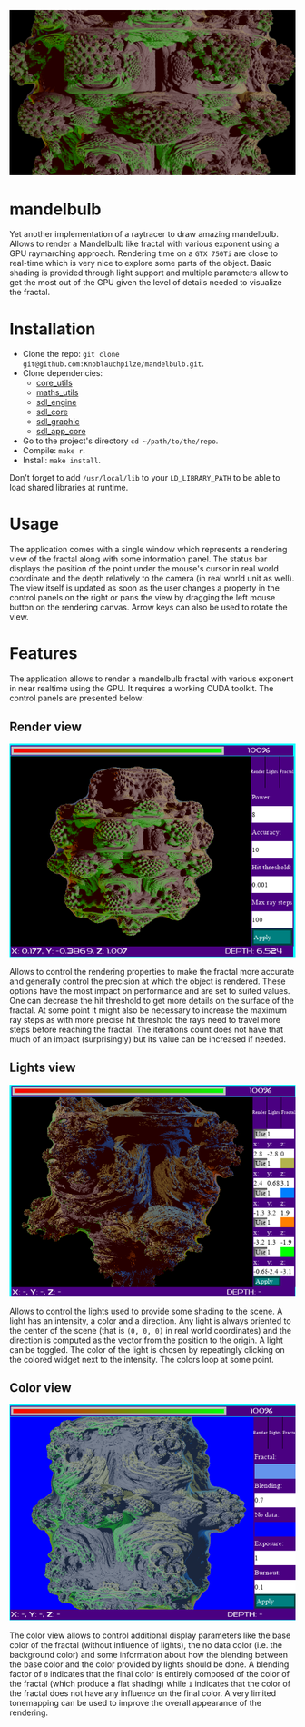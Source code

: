 ![Mandelbulb](logo.png)

# mandelbulb

Yet another implementation of a raytracer to draw amazing mandelbulb. Allows to render a Mandelbulb like fractal with various exponent using a GPU raymarching approach. Rendering time on a `GTX 750Ti` are close to real-time which is very nice to explore some parts of the object.
Basic shading is provided through light support and multiple parameters allow to get the most out of the GPU given the level of details needed to visualize the fractal.

# Installation

- Clone the repo: `git clone git@github.com:Knoblauchpilze/mandelbulb.git`.
- Clone dependencies:
    * [core_utils](https://github.com/Knoblauchpilze/core_utils)
    * [maths_utils](https://github.com/Knoblauchpilze/maths_utils)
    * [sdl_engine](https://github.com/Knoblauchpilze/sdl_engine)
    * [sdl_core](https://github.com/Knoblauchpilze/sdl_core)
    * [sdl_graphic](https://github.com/Knoblauchpilze/sdl_graphic)
    * [sdl_app_core](https://github.com/Knoblauchpilze/sdl_app_core)
- Go to the project's directory `cd ~/path/to/the/repo`.
- Compile: `make r`.
- Install: `make install`.

Don't forget to add `/usr/local/lib` to your `LD_LIBRARY_PATH` to be able to load shared libraries at runtime.

# Usage

The application comes with a single window which represents a rendering view of the fractal along with some information panel. The status bar displays the position of the point under the mouse's cursor in real world coordinate and the depth relatively to the camera (in real world unit as well).
The view itself is updated as soon as the user changes a property in the control panels on the right or pans the view by dragging the left mouse button on the rendering canvas. Arrow keys can also be used to rotate the view.

# Features

The application allows to render a mandelbulb fractal with various exponent in near realtime using the GPU. It requires a working CUDA toolkit. The control panels are presented below:

## Render view

![Render view](render_view.png)

Allows to control the rendering properties to make the fractal more accurate and generally control the precision at which the object is rendered. These options have the most impact on performance and are set to suited values. One can decrease the hit threshold to get more details on the surface of the fractal. At some point it might also be necessary to increase the maximum ray steps as with more precise hit threshold the rays need to travel more steps before reaching the fractal. The iterations count does not have that much of an impact (surprisingly) but its value can be increased if needed.

## Lights view

![Lights view](lights_view.png)

Allows to control the lights used to provide some shading to the scene. A light has an intensity, a color and a direction. Any light is always oriented to the center of the scene (that is `(0, 0, 0)` in real world coordinates) and the direction is computed as the vector from the position to the origin. A light can be toggled.
The color of the light is chosen by repeatingly clicking on the colored widget next to the intensity. The colors loop at some point.

## Color view

![Color view](color_view.png)

The color view allows to control additional display parameters like the base color of the fractal (without influence of lights), the no data color (i.e. the background color) and some information about how the blending between the base color and the color provided by lights should be done.
A blending factor of `0` indicates that the final color is entirely composed of the color of the fractal (which produce a flat shading) while `1` indicates that the color of the fractal does not have any influence on the final color.
A very limited tonemapping can be used to improve the overall appearance of the rendering.